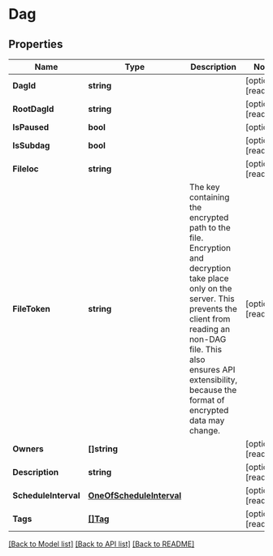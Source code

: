 # Dag

## Properties

Name | Type | Description | Notes
------------ | ------------- | ------------- | -------------
**DagId** | **string** |  | [optional] [readonly] 
**RootDagId** | **string** |  | [optional] [readonly] 
**IsPaused** | **bool** |  | [optional] 
**IsSubdag** | **bool** |  | [optional] [readonly] 
**Fileloc** | **string** |  | [optional] [readonly] 
**FileToken** | **string** | The key containing the encrypted path to the file. Encryption and decryption take place only on the server. This prevents the client from reading an non-DAG file. This also ensures API extensibility, because the format of encrypted data may change.  | [optional] [readonly] 
**Owners** | **[]string** |  | [optional] [readonly] 
**Description** | **string** |  | [optional] [readonly] 
**ScheduleInterval** | [**OneOfScheduleInterval**](oneOf&lt;ScheduleInterval&gt;.md) |  | [optional] [readonly] 
**Tags** | [**[]Tag**](Tag.md) |  | [optional] [readonly] 

[[Back to Model list]](../README.md#documentation-for-models) [[Back to API list]](../README.md#documentation-for-api-endpoints) [[Back to README]](../README.md)


